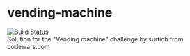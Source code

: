 # vending-machine
[![Build Status](https://travis-ci.org/greengrass17/vending-machine.svg?branch=master)](https://travis-ci.org/greengrass17/vending-machine)  
Solution for the "Vending machine" challenge by surtich from codewars.com
